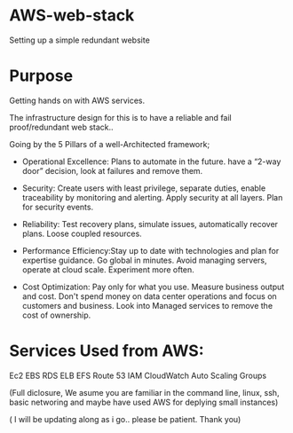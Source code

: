 # AWS-web-stack
Setting up a simple redundant website

# Purpose
Getting hands on with AWS services.

The infrastructure design for this is to have a reliable and fail proof/redundant web stack..


Going by the 5 Pillars of a well-Architected framework;


* Operational Excellence: Plans to automate in the future. have a “2-way door” decision, look at failures and remove them.

* Security: Create users with least privilege, separate duties, enable traceability by monitoring and alerting. Apply security at all layers. Plan for security events.

* Reliability: Test recovery plans, simulate issues, automatically recover plans. Loose coupled resources.

* Performance Efficiency:Stay up to date with technologies and plan for expertise guidance. Go global in minutes. Avoid managing servers, operate at cloud scale. Experiment more often.

* Cost Optimization:  Pay only for what you use. Measure business output and cost. Don't spend money on data center operations and focus on customers and business. Look into Managed services to remove the cost of ownership.


# Services Used from AWS:

Ec2
EBS
RDS
ELB
EFS
Route 53
IAM
CloudWatch
Auto Scaling Groups


(Full diclosure, We asume you are familiar in the command line, linux, ssh, basic networing and maybe have used AWS for deplying small instances)

( I will be updating along as i go.. please be patient. Thank you)
